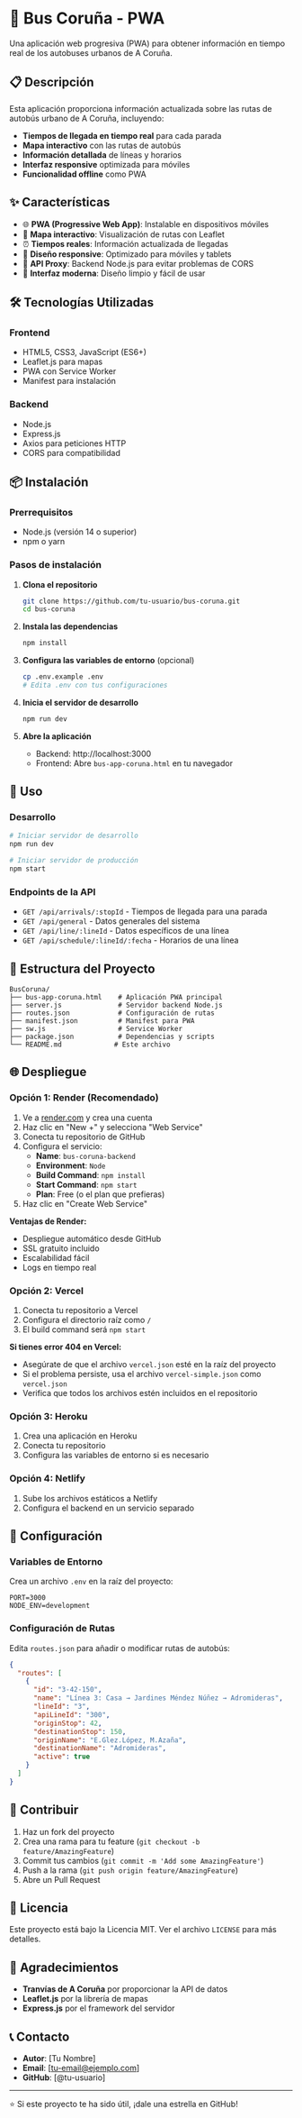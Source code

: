 # 🚌 Bus Coruña - PWA

Una aplicación web progresiva (PWA) para obtener información en tiempo real de los autobuses urbanos de A Coruña.

## 📋 Descripción

Esta aplicación proporciona información actualizada sobre las rutas de autobús urbano de A Coruña, incluyendo:

- **Tiempos de llegada en tiempo real** para cada parada
- **Mapa interactivo** con las rutas de autobús
- **Información detallada** de líneas y horarios
- **Interfaz responsive** optimizada para móviles
- **Funcionalidad offline** como PWA

## ✨ Características

- 🌐 **PWA (Progressive Web App)**: Instalable en dispositivos móviles
- 📍 **Mapa interactivo**: Visualización de rutas con Leaflet
- ⏰ **Tiempos reales**: Información actualizada de llegadas
- 📱 **Diseño responsive**: Optimizado para móviles y tablets
- 🔄 **API Proxy**: Backend Node.js para evitar problemas de CORS
- 🎨 **Interfaz moderna**: Diseño limpio y fácil de usar

## 🛠️ Tecnologías Utilizadas

### Frontend
- HTML5, CSS3, JavaScript (ES6+)
- Leaflet.js para mapas
- PWA con Service Worker
- Manifest para instalación

### Backend
- Node.js
- Express.js
- Axios para peticiones HTTP
- CORS para compatibilidad

## 📦 Instalación

### Prerrequisitos
- Node.js (versión 14 o superior)
- npm o yarn

### Pasos de instalación

1. **Clona el repositorio**
   ```bash
   git clone https://github.com/tu-usuario/bus-coruna.git
   cd bus-coruna
   ```

2. **Instala las dependencias**
   ```bash
   npm install
   ```

3. **Configura las variables de entorno** (opcional)
   ```bash
   cp .env.example .env
   # Edita .env con tus configuraciones
   ```

4. **Inicia el servidor de desarrollo**
   ```bash
   npm run dev
   ```

5. **Abre la aplicación**
   - Backend: http://localhost:3000
   - Frontend: Abre `bus-app-coruna.html` en tu navegador

## 🚀 Uso

### Desarrollo
```bash
# Iniciar servidor de desarrollo
npm run dev

# Iniciar servidor de producción
npm start
```

### Endpoints de la API

- `GET /api/arrivals/:stopId` - Tiempos de llegada para una parada
- `GET /api/general` - Datos generales del sistema
- `GET /api/line/:lineId` - Datos específicos de una línea
- `GET /api/schedule/:lineId/:fecha` - Horarios de una línea

## 📁 Estructura del Proyecto

```
BusCoruna/
├── bus-app-coruna.html    # Aplicación PWA principal
├── server.js              # Servidor backend Node.js
├── routes.json            # Configuración de rutas
├── manifest.json          # Manifest para PWA
├── sw.js                  # Service Worker
├── package.json           # Dependencias y scripts
└── README.md             # Este archivo
```

## 🌐 Despliegue

### Opción 1: Render (Recomendado)
1. Ve a [render.com](https://render.com) y crea una cuenta
2. Haz clic en "New +" y selecciona "Web Service"
3. Conecta tu repositorio de GitHub
4. Configura el servicio:
   - **Name**: `bus-coruna-backend`
   - **Environment**: `Node`
   - **Build Command**: `npm install`
   - **Start Command**: `npm start`
   - **Plan**: Free (o el plan que prefieras)
5. Haz clic en "Create Web Service"

**Ventajas de Render:**
- Despliegue automático desde GitHub
- SSL gratuito incluido
- Escalabilidad fácil
- Logs en tiempo real

### Opción 2: Vercel
1. Conecta tu repositorio a Vercel
2. Configura el directorio raíz como `/`
3. El build command será `npm start`

**Si tienes error 404 en Vercel:**
- Asegúrate de que el archivo `vercel.json` esté en la raíz del proyecto
- Si el problema persiste, usa el archivo `vercel-simple.json` como `vercel.json`
- Verifica que todos los archivos estén incluidos en el repositorio

### Opción 3: Heroku
1. Crea una aplicación en Heroku
2. Conecta tu repositorio
3. Configura las variables de entorno si es necesario

### Opción 4: Netlify
1. Sube los archivos estáticos a Netlify
2. Configura el backend en un servicio separado

## 🔧 Configuración

### Variables de Entorno
Crea un archivo `.env` en la raíz del proyecto:

```env
PORT=3000
NODE_ENV=development
```

### Configuración de Rutas
Edita `routes.json` para añadir o modificar rutas de autobús:

```json
{
  "routes": [
    {
      "id": "3-42-150",
      "name": "Línea 3: Casa → Jardines Méndez Núñez → Adromideras",
      "lineId": "3",
      "apiLineId": "300",
      "originStop": 42,
      "destinationStop": 150,
      "originName": "E.Glez.López, M.Azaña",
      "destinationName": "Adromideras",
      "active": true
    }
  ]
}
```

## 🤝 Contribuir

1. Haz un fork del proyecto
2. Crea una rama para tu feature (`git checkout -b feature/AmazingFeature`)
3. Commit tus cambios (`git commit -m 'Add some AmazingFeature'`)
4. Push a la rama (`git push origin feature/AmazingFeature`)
5. Abre un Pull Request

## 📝 Licencia

Este proyecto está bajo la Licencia MIT. Ver el archivo `LICENSE` para más detalles.

## 🙏 Agradecimientos

- **Tranvías de A Coruña** por proporcionar la API de datos
- **Leaflet.js** por la librería de mapas
- **Express.js** por el framework del servidor

## 📞 Contacto

- **Autor**: [Tu Nombre]
- **Email**: [tu-email@ejemplo.com]
- **GitHub**: [@tu-usuario]

---

⭐ Si este proyecto te ha sido útil, ¡dale una estrella en GitHub! 